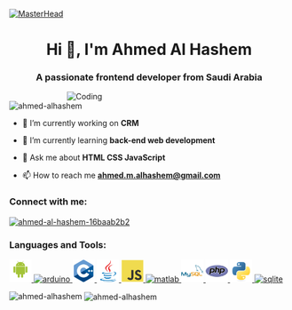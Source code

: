 [![MasterHead](https://private-user-images.githubusercontent.com/144548499/344966749-c30525ce-33e7-4d65-9d93-1b4c2a0df47a.gif?jwt=eyJhbGciOiJIUzI1NiIsInR5cCI6IkpXVCJ9.eyJpc3MiOiJnaXRodWIuY29tIiwiYXVkIjoicmF3LmdpdGh1YnVzZXJjb250ZW50LmNvbSIsImtleSI6ImtleTUiLCJleHAiOjE3MTk5ODc5NTAsIm5iZiI6MTcxOTk4NzY1MCwicGF0aCI6Ii8xNDQ1NDg0OTkvMzQ0OTY2NzQ5LWMzMDUyNWNlLTMzZTctNGQ2NS05ZDkzLTFiNGMyYTBkZjQ3YS5naWY_WC1BbXotQWxnb3JpdGhtPUFXUzQtSE1BQy1TSEEyNTYmWC1BbXotQ3JlZGVudGlhbD1BS0lBVkNPRFlMU0E1M1BRSzRaQSUyRjIwMjQwNzAzJTJGdXMtZWFzdC0xJTJGczMlMkZhd3M0X3JlcXVlc3QmWC1BbXotRGF0ZT0yMDI0MDcwM1QwNjIwNTBaJlgtQW16LUV4cGlyZXM9MzAwJlgtQW16LVNpZ25hdHVyZT0yZTA3YmMzMDAxYzc0NTRkM2QxZTNiMjNkNmI3NTY4ZTcyYjI3YTk2NWY0MjY3Y2Q3N2FjZjA4NjA0MTA0YTU5JlgtQW16LVNpZ25lZEhlYWRlcnM9aG9zdCZhY3Rvcl9pZD0wJmtleV9pZD0wJnJlcG9faWQ9MCJ9.blj-mRSgP_msRj-AD6j9rq80gf9HvCzLixnpjz4C7NM)](https://rishavchanda.io)
<h1 align="center">Hi 👋, I'm Ahmed Al Hashem</h1>
<h3 align="center">A passionate frontend developer from Saudi Arabia</h3>
<img align="right" alt="Coding" width="400" src="https://media.tenor.com/6JptszQgCnkAAAAj/text-work.gif">

<p align="left"> <img src="https://komarev.com/ghpvc/?username=ahmed-alhashem&label=Profile%20views&color=0e75b6&style=flat" alt="ahmed-alhashem" /> </p>

- 🔭 I’m currently working on **CRM**

- 🌱 I’m currently learning **back-end web development**

- 💬 Ask me about **HTML CSS JavaScript**

- 📫 How to reach me **ahmed.m.alhashem@gmail.com**

<h3 align="left">Connect with me:</h3>
<p align="left">
<a href="https://linkedin.com/in/ahmed-al-hashem-16baab2b2" target="blank"><img align="center" src="https://raw.githubusercontent.com/rahuldkjain/github-profile-readme-generator/master/src/images/icons/Social/linked-in-alt.svg" alt="ahmed-al-hashem-16baab2b2" height="30" width="40" /></a>
</p>

<h3 align="left">Languages and Tools:</h3>
<p align="left"> <a href="https://developer.android.com" target="_blank" rel="noreferrer"> <img src="https://raw.githubusercontent.com/devicons/devicon/master/icons/android/android-original-wordmark.svg" alt="android" width="40" height="40"/> </a> <a href="https://www.arduino.cc/" target="_blank" rel="noreferrer"> <img src="https://cdn.worldvectorlogo.com/logos/arduino-1.svg" alt="arduino" width="40" height="40"/> </a> <a href="https://www.w3schools.com/cpp/" target="_blank" rel="noreferrer"> <img src="https://raw.githubusercontent.com/devicons/devicon/master/icons/cplusplus/cplusplus-original.svg" alt="cplusplus" width="40" height="40"/> </a> <a href="https://www.java.com" target="_blank" rel="noreferrer"> <img src="https://raw.githubusercontent.com/devicons/devicon/master/icons/java/java-original.svg" alt="java" width="40" height="40"/> </a> <a href="https://developer.mozilla.org/en-US/docs/Web/JavaScript" target="_blank" rel="noreferrer"> <img src="https://raw.githubusercontent.com/devicons/devicon/master/icons/javascript/javascript-original.svg" alt="javascript" width="40" height="40"/> </a> <a href="https://www.mathworks.com/" target="_blank" rel="noreferrer"> <img src="https://upload.wikimedia.org/wikipedia/commons/2/21/Matlab_Logo.png" alt="matlab" width="40" height="40"/> </a> <a href="https://www.mysql.com/" target="_blank" rel="noreferrer"> <img src="https://raw.githubusercontent.com/devicons/devicon/master/icons/mysql/mysql-original-wordmark.svg" alt="mysql" width="40" height="40"/> </a> <a href="https://www.php.net" target="_blank" rel="noreferrer"> <img src="https://raw.githubusercontent.com/devicons/devicon/master/icons/php/php-original.svg" alt="php" width="40" height="40"/> </a> <a href="https://www.python.org" target="_blank" rel="noreferrer"> <img src="https://raw.githubusercontent.com/devicons/devicon/master/icons/python/python-original.svg" alt="python" width="40" height="40"/> </a> <a href="https://www.sqlite.org/" target="_blank" rel="noreferrer"> <img src="https://www.vectorlogo.zone/logos/sqlite/sqlite-icon.svg" alt="sqlite" width="40" height="40"/> </a> </p>

<p><img align="left" src="https://github-readme-stats.vercel.app/api/top-langs?username=ahmed-alhashem&show_icons=true&locale=en&layout=compact" alt="ahmed-alhashem" /></p>

<p>&nbsp;<img align="center" src="https://github-readme-stats.vercel.app/api?username=ahmed-alhashem&show_icons=true&locale=en" alt="ahmed-alhashem" /></p>
